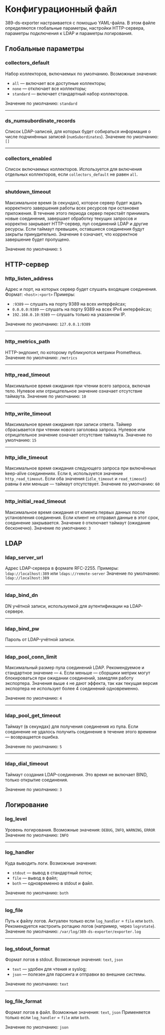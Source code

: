 # Конфигурационный файл

389-ds-exporter настраивается с помощью YAML-файла.
В этом файле определяются глобальные параметры, настройки HTTP-сервера, параметры подключения к LDAP и параметры логирования.

## Глобальные параметры

### collectors_default
Набор коллекторов, включаемых по умолчанию.
Возможные значения:
- `all` — включает все доступные коллекторы;
- `none` — отключает все коллекторы;
- `standard` — включает стандартный набор коллекторов.

Значение по умолчанию: `standard`

---

### ds_numsubordinate_records
Список LDAP-записей, для которых будет собираться информация о числе подчинённых записей (`numSubordinates`).
Значение по умолчанию: `[]`

---

### collectors_enabled
Список включаемых коллекторов.
Используется для включения отдельных коллекторов, если `collectors_default` не равен `all`.

---

### shutdown_timeout
Максимальное время (в секундах), которое сервер будет ждать корректного завершения работы всех ресурсов при остановке приложения.
В течение этого периода сервер перестаёт принимать новые соединения, завершает обработку текущих запросов и корректно закрывает HTTP-сервер, пул соединений LDAP и другие ресурсы.
Если таймаут превышен, оставшиеся соединения будут закрыты принудительно.
Значение `0` означает, что корректное завершение будет пропущено.

Значение по умолчанию: `5`

## HTTP-сервер

### http_listen_address
Адрес и порт, на которых сервер будет слушать входящие соединения.
Формат: `<host>:<port>`
Примеры:
- `:9389` — слушать на порту 9389 на всех интерфейсах;
- `0.0.0.0:9389` — слушать на порту 9389 на всех IPv4 интерфейсах;
- `192.168.0.10:9389` — слушать только на указанном IP.

Значение по умолчанию: `127.0.0.1:9389`

---

### http_metrics_path
HTTP-эндпоинт, по которому публикуются метрики Prometheus.
Значение по умолчанию: `/metrics`

---

### http_read_timeout
Максимальное время ожидания при чтении всего запроса, включая тело.
Нулевое или отрицательное значение означает отсутствие таймаута.
Значение по умолчанию: `10`

---

### http_write_timeout
Максимальное время ожидания при записи ответа.
Таймер сбрасывается при чтении нового заголовка запроса.
Нулевое или отрицательное значение означает отсутствие таймаута.
Значение по умолчанию: `15`

---

### http_idle_timeout
Максимальное время ожидания следующего запроса при включённых keep-alive соединениях.
Если `0`, используется значение `http_read_timeout`.
Если оба значения (`idle_timeout` и `read_timeout`) равны `0` или меньше — таймаут отсутствует.
Значение по умолчанию: `60`

---

### http_initial_read_timeout
Максимальное время ожидания от клиента первых данных после установления соединения.
Если клиент не отправил данные в этот срок, соединение закрывается.
Значение `0` отключает таймаут (ожидание бесконечно).
Значение по умолчанию: `3`

## LDAP

### ldap_server_url
Адрес LDAP-сервера в формате RFC-2255.
Примеры: `ldap://localhost:389` или `ldaps://remote-server`
Значение по умолчанию: `ldap://localhost:389`

---

### ldap_bind_dn
DN учётной записи, используемой для аутентификации на LDAP-сервере.

---

### ldap_bind_pw
Пароль от LDAP-учётной записи.

---

### ldap_pool_conn_limit
Максимальный размер пула соединений LDAP.
Рекомендуемое и стандартное значение — `4`.
Если меньше — сборщики метрик могут блокироваться при ожидании соединений, замедляя работу экспортера.
Значения выше `4` не дают эффекта, так как текущая версия экспортера не использует более 4 соединений одновременно.

Значение по умолчанию: `4`

---

### ldap_pool_get_timeout
Таймаут (в секундах) для получения соединения из пула.
Если соединение не удалось получить соединение в течение этого времени — возвращается ошибка.

Значение по умолчанию: `5`

---

### ldap_dial_timeout
Таймаут создания LDAP-соединения.
Это время не включает BIND, только открытие соединения.

Значение по умолчанию: `3`

## Логирование

### log_level
Уровень логирования.
Возможные значения: `DEBUG`, `INFO`, `WARNING`, `ERROR`
Значение по умолчанию: `INFO`

---

### log_handler
Куда выводить логи.
Возможные значения:
- `stdout` — вывод в стандартный поток;
- `file` — вывод в файл;
- `both` — одновременно в stdout и файл.

Значение по умолчанию: `both`

---

### log_file
Путь к файлу логов.
Актуален только если `log_handler` = `file` или `both`.
Рекомендуется настроить ротацию логов (например, через `logrotate`).
Значение по умолчанию: `/var/log/389-ds-exporter/exporter.log`

---

### log_stdout_format
Формат логов в stdout.
Возможные значения: `text`, `json`
- `text` — удобен для чтения и syslog;
- `json` — полезен для парсинга и отправки во внешние системы.

Значение по умолчанию: `text`

---

### log_file_format
Формат логов в файл.
Возможные значения: `text`, `json`
Применяется только если `log_handler` = `file` или `both`.

Значение по умолчанию: `json`

